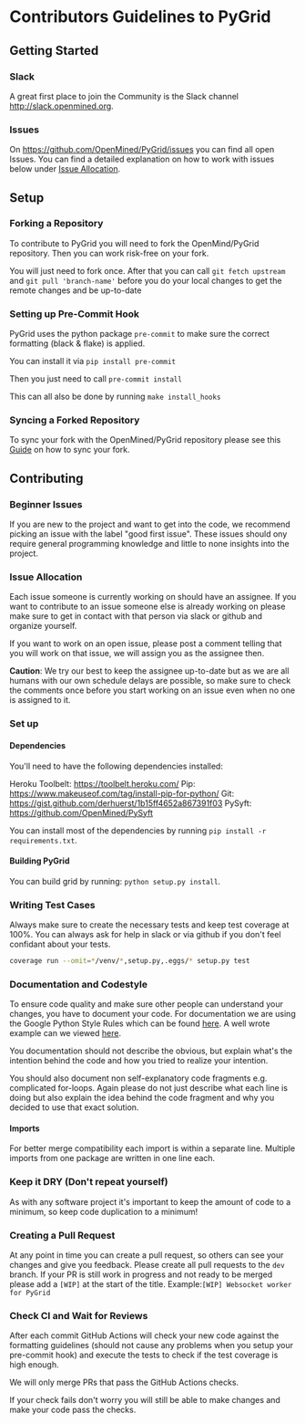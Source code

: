 # Contributors Guidelines to PyGrid

## Getting Started

### Slack

A great first place to join the Community is the Slack channel <http://slack.openmined.org>.

### Issues

On <https://github.com/OpenMined/PyGrid/issues> you can find all open Issues. You can find a detailed explanation on how to work with issues below under [Issue Allocation](#Issue-Allocation).

## Setup

### Forking a Repository

To contribute to PyGrid you will need to fork the OpenMind/PyGrid repository.
Then you can work risk-free on your fork.

You will just need to fork once. After that you can call `git fetch upstream` and `git pull 'branch-name'` before you do your local changes to get the remote changes and be up-to-date

### Setting up Pre-Commit Hook

PyGrid uses the python package `pre-commit` to make sure the correct formatting (black & flake) is applied.

You can install it via `pip install pre-commit`

Then you just need to call `pre-commit install`

This can all also be done by running `make install_hooks`

### Syncing a Forked Repository

To sync your fork with the OpenMined/PyGrid repository please see this [Guide](https://help.github.com/articles/syncing-a-fork/) on how to sync your fork.

## Contributing

### Beginner Issues

If you are new to the project and want to get into the code, we recommend picking an issue with the label "good first issue". These issues should ony require general programming knowledge and little to none insights into the project.

### Issue Allocation

Each issue someone is currently working on should have an assignee. If you want to contribute to an issue someone else is already working on please make sure to get in contact with that person via slack or github and organize yourself.

If you want to work on an open issue, please post a comment telling that you will work on that issue, we will assign you as the assignee then.

**Caution**: We try our best to keep the assignee up-to-date but as we are all humans with our own schedule delays are possible, so make sure to check the comments once before you start working on an issue even when no one is assigned to it.

### Set up

#### Dependencies

You'll need to have the following dependencies installed:

Heroku Toolbelt: https://toolbelt.heroku.com/
Pip: https://www.makeuseof.com/tag/install-pip-for-python/
Git: https://gist.github.com/derhuerst/1b15ff4652a867391f03
PySyft: https://github.com/OpenMined/PySyft

You can install most of the dependencies by running `pip install -r requirements.txt`.

#### Building PyGrid

You can build grid by running: `python setup.py install`.

### Writing Test Cases

Always make sure to create the necessary tests and keep test coverage at 100%. You can always ask for help in slack or via github if you don't feel confidant about your tests.

```bash
coverage run --omit=*/venv/*,setup.py,.eggs/* setup.py test
```

### Documentation and Codestyle

To ensure code quality and make sure other people can understand your changes, you have to document your code. For documentation we are using the Google Python Style Rules which can be found [here](https://github.com/google/styleguide/blob/gh-pages/pyguide.md). A well wrote example can we viewed [here](https://sphinxcontrib-napoleon.readthedocs.io/en/latest/example_google.html).

You documentation should not describe the obvious, but explain what's the intention behind the code and how you tried to realize your intention.

You should also document non self-explanatory code fragments e.g. complicated for-loops. Again please do not just describe what each line is doing but also explain the idea behind the code fragment and why you decided to use that exact solution.

#### Imports

For better merge compatibility each import is within a separate line. Multiple imports from one package are written in one line each.

### Keep it DRY (Don't repeat yourself)

As with any software project it's important to keep the amount of code to a minimum, so keep code duplication to a minimum!

### Creating a Pull Request

At any point in time you can create a pull request, so others can see your changes and give you feedback.
Please create all pull requests to the `dev` branch.
If your PR is still work in progress and not ready to be merged please add a `[WIP]` at the start of the title.
Example:`[WIP] Websocket worker for PyGrid`

### Check CI and Wait for Reviews

After each commit GitHub Actions will check your new code against the formatting guidelines (should not cause any problems when you setup your pre-commit hook) and execute the tests to check if the test coverage is high enough.

We will only merge PRs that pass the GitHub Actions checks.

If your check fails don't worry you will still be able to make changes and make your code pass the checks.
